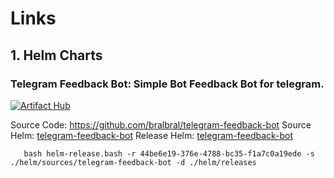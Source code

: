 # Links

## 1. Helm Charts

### Telegram Feedback Bot: Simple Bot Feedback Bot for telegram.

[![Artifact Hub](https://img.shields.io/endpoint?url=https://artifacthub.io/badge/repository/telegram-feedback-bot)](https://artifacthub.io/packages/search?repo=telegram-feedback-bot)

Source Code:  https://github.com/bralbral/telegram-feedback-bot
Source Helm: [telegram-feedback-bot](helm%2Fsources%2Ftelegram-feedback-bot)
Release Helm: [telegram-feedback-bot](helm%2Freleases%2Ftelegram-feedback-bot)

```shell
   bash helm-release.bash -r 44be6e19-376e-4788-bc35-f1a7c0a19ede -s ./helm/sources/telegram-feedback-bot -d ./helm/releases
```